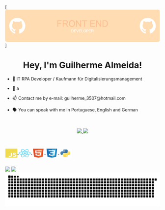 [![Masterhead](./github-header-image.png)]
<h1 align="center" > Hey, I'm Guilherme Almeida! </h1> 


<div >
  <ul align="left" width="600px">
      <li><p>🔭 IT RPA Developer / Kaufmann für Digitalisierungsmanagement</p></li>
      <li><p>📖 a</p></li>
      <li><p>📫 Contact me by e-mail: guilherme_3507@hotmail.com</p></li>
      <li> <p>🗣️ You can speak with me in Portuguese, English and German</p></li>
  </ul>
</div>


  ##

<div align="center"><br>
  <a href="https://github.com/almeida-guilherme">
  <img height="180em" src="https://github-readme-stats.vercel.app/api?username=almeida-guilherme&show_icons=true&theme=flag-india&include_all_commits=true&count_private=true"/>
  <img height="180em" src="https://github-readme-stats.vercel.app/api/top-langs/?username=almeida-guilherme&layout=compact&langs_count=7&theme=great-gatsby"/>
</div>
  
  ##
  
  <div style="display: inline_block"><br>
  <img align="center" alt="Gui-Js" height="30" width="40" src="https://raw.githubusercontent.com/devicons/devicon/master/icons/javascript/javascript-plain.svg"> 
  <img align="center" alt="Gui-React" height="30" width="40" src="https://raw.githubusercontent.com/devicons/devicon/master/icons/react/react-original.svg">
  <img align="center" alt="Gui-HTML" height="30" width="40" src="https://raw.githubusercontent.com/devicons/devicon/master/icons/html5/html5-original.svg">
  <img align="center" alt="Gui-CSS" height="30" width="40" src="https://raw.githubusercontent.com/devicons/devicon/master/icons/css3/css3-original.svg">
  <img align="center" alt="Gui-Python" height="30" width="40" src="https://raw.githubusercontent.com/devicons/devicon/master/icons/python/python-original.svg">
</div>
  
  ##
  
<div> 
 
  <a href="https://www.instagram.com/guilherme.bolseiro/" target="_blank"><img src="https://img.shields.io/badge/-Instagram-%23E4405F?style=for-the-badge&logo=instagram&logoColor=white" target="_blank"></a>
  <a href = "mailto:guilherme_3507@hotmail.com"><img src="https://img.shields.io/badge/-Gmail-%23333?style=for-the-badge&logo=gmail&logoColor=white" target="_blank"></a>
  ![Snake animation](https://github.com/guihenriquedev/guihenriquedev/blob/output/github-contribution-grid-snake.svg)
  
</div>
